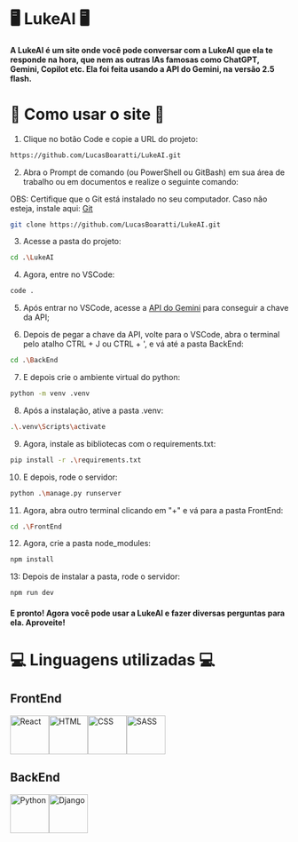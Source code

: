 # 🖥️ LukeAI 🖥️

#### A LukeAI é um site onde você pode conversar com a LukeAI que ela te responde na hora, que nem as outras IAs famosas como ChatGPT, Gemini, Copilot etc. Ela foi feita usando a API do Gemini, na versão 2.5 flash.

# 🤖 Como usar o site 🤖

1. Clique no botão Code e copie a URL do projeto:

```bash
https://github.com/LucasBoaratti/LukeAI.git
```

2. Abra o Prompt de comando (ou PowerShell ou GitBash) em sua área de trabalho ou em documentos e realize o seguinte comando:

OBS: Certifique que o Git está instalado no seu computador. Caso não esteja, instale aqui: [Git](https://git-scm.com/downloads)

```bash 
git clone https://github.com/LucasBoaratti/LukeAI.git
```

3. Acesse a pasta do projeto:

```bash
cd .\LukeAI
```

4. Agora, entre no VSCode:

```bash
code .
```

5. Após entrar no VSCode, acesse a [API do Gemini](https://aistudio.google.com/api-keys) para conseguir a chave da API;

6. Depois de pegar a chave da API, volte para o VSCode, abra o terminal pelo atalho CTRL + J ou CTRL + ', e vá até a pasta BackEnd:

```bash
cd .\BackEnd
```

7. E depois crie o ambiente virtual do python:

```bash
python -m venv .venv
```

8. Após a instalação, ative a pasta .venv:

```bash
.\.venv\Scripts\activate
```

9. Agora, instale as bibliotecas com o requirements.txt:

```bash 
pip install -r .\requirements.txt
```

10. E depois, rode o servidor:

```bash
python .\manage.py runserver
```

11. Agora, abra outro terminal clicando em "+" e vá para a pasta FrontEnd:

```bash
cd .\FrontEnd
```

12. Agora, crie a pasta node_modules:

```bash
npm install
```

13: Depois de instalar a pasta, rode o servidor:

```bash
npm run dev
```
#### E pronto! Agora você pode usar a LukeAI e fazer diversas perguntas para ela. Aproveite!

# 💻 Linguagens utilizadas 💻

## FrontEnd

<div style="display: flex;">
    <img src="https://cdn.jsdelivr.net/gh/devicons/devicon@latest/icons/react/react-original.svg" alt="React" title="React" width="70px" height="70px"/>
    <img src="https://cdn.jsdelivr.net/gh/devicons/devicon@latest/icons/html5/html5-original.svg" alt="HTML" title="HTML" width="70px" height="70px"/>
    <img src="https://cdn.jsdelivr.net/gh/devicons/devicon@latest/icons/css3/css3-original.svg" alt="CSS" title="CSS" width="70px" height="70px"/>
    <img src="https://cdn.jsdelivr.net/gh/devicons/devicon@latest/icons/sass/sass-original.svg" alt="SASS" width="70px" height="70px" />
</div>

## BackEnd

<div style="display: flex;">
    <img src="https://cdn.jsdelivr.net/gh/devicons/devicon@latest/icons/python/python-original.svg" alt="Python" title="Python" width="70px" height="70px"/>
    <img src="https://icon.icepanel.io/Technology/png-shadow-512/Django.png" alt="Django" title="Django" width="70px" height="70px">
</div>
